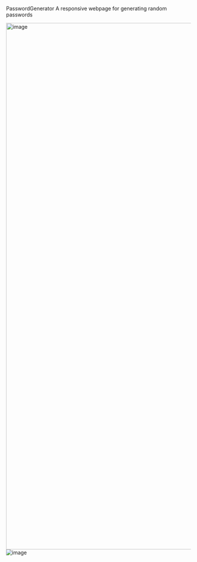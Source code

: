 PasswordGenerator
A responsive webpage for generating random passwords

<img width="1436" alt="image" src="https://user-images.githubusercontent.com/12766730/188213944-3deba86c-d7ce-48a3-b98c-438592b09cc3.png">

<img width="" alt="image" src="https://user-images.githubusercontent.com/12766730/188213887-36b22eb8-62e6-47fc-839e-e61ce9a95808.png">
